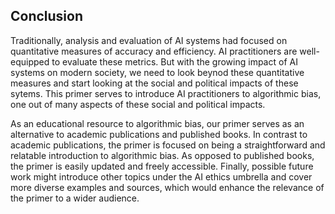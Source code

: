 ## Conclusion

Traditionally, analysis and evaluation of AI systems had focused on quantitative measures of accuracy and efficiency. AI practitioners are well-equipped to evaluate these metrics. But with the growing impact of AI systems on modern society, we need to look beynod these quantitative measures and start looking at the social and political impacts of these sytems. This primer serves to introduce AI practitioners to algorithmic bias, one out of many aspects of these social and political impacts.

As an educational resource to algorithmic bias, our primer serves as an alternative to academic publications and published books. In contrast to academic publications, the primer is focused on being a straightforward and relatable introduction to algorithmic bias. As opposed to published books, the primer is easily updated and freely accessible. Finally, possible future work might introduce other topics under the AI ethics umbrella and cover more diverse examples and sources, which would enhance the relevance of the primer to a wider audience.
